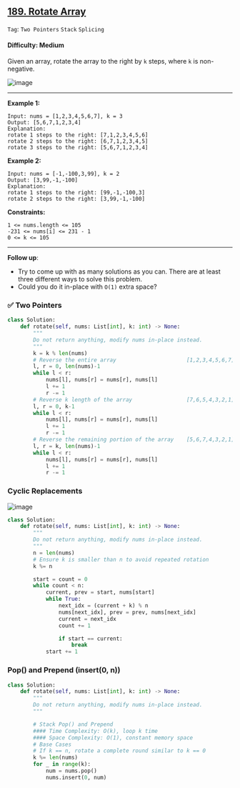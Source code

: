 ## [189. Rotate Array](https://leetcode.com/problems/rotate-array)

```Tag```: ```Two Pointers``` ```Stack``` ```Splicing```

#### Difficulty: Medium

Given an array, rotate the array to the right by ```k``` steps, where ```k``` is non-negative.

![image](https://user-images.githubusercontent.com/35042430/210019065-ea0ee90a-dc60-4509-8f6e-eccdba3ef0fb.png)

---

__Example 1:__
```
Input: nums = [1,2,3,4,5,6,7], k = 3
Output: [5,6,7,1,2,3,4]
Explanation:
rotate 1 steps to the right: [7,1,2,3,4,5,6]
rotate 2 steps to the right: [6,7,1,2,3,4,5]
rotate 3 steps to the right: [5,6,7,1,2,3,4]
```

__Example 2:__
```
Input: nums = [-1,-100,3,99], k = 2
Output: [3,99,-1,-100]
Explanation: 
rotate 1 steps to the right: [99,-1,-100,3]
rotate 2 steps to the right: [3,99,-1,-100]
```

__Constraints:__
```
1 <= nums.length <= 105
-231 <= nums[i] <= 231 - 1
0 <= k <= 105
```

---

__Follow up__:

- Try to come up with as many solutions as you can. There are at least three different ways to solve this problem.
- Could you do it in-place with ```O(1)``` extra space?

### ✅ Two Pointers

```Python
class Solution:
    def rotate(self, nums: List[int], k: int) -> None:
        """
        Do not return anything, modify nums in-place instead.
        """
        k = k % len(nums)
        # Reverse the entire array                      [1,2,3,4,5,6,7] -> [7,6,5,4,3,2,1]
        l, r = 0, len(nums)-1
        while l < r:
            nums[l], nums[r] = nums[r], nums[l]
            l += 1
            r -= 1
        # Reverse k length of the array                 [7,6,5,4,3,2,1], k = 3 -> [5,6,7,4,3,2,1]
        l, r = 0, k-1
        while l < r:
            nums[l], nums[r] = nums[r], nums[l]
            l += 1
            r -= 1
        # Reverse the remaining portion of the array    [5,6,7,4,3,2,1], k = 3 -> [5,6,7,1,2,3,4]
        l, r = k, len(nums)-1
        while l < r:
            nums[l], nums[r] = nums[r], nums[l]
            l += 1
            r -= 1
```

### Cyclic Replacements

![image](https://leetcode.com/media/original_images/189_Rotate_Array.png)

```Python
class Solution:
    def rotate(self, nums: List[int], k: int) -> None:
        """
        Do not return anything, modify nums in-place instead.
        """
        n = len(nums)
        # Ensure k is smaller than n to avoid repeated rotation
        k %= n

        start = count = 0
        while count < n:
            current, prev = start, nums[start]
            while True:
                next_idx = (current + k) % n
                nums[next_idx], prev = prev, nums[next_idx]
                current = next_idx
                count += 1

                if start == current:
                    break
            start += 1
```

### Pop() and Prepend (insert(0, n))

```Python
class Solution:
    def rotate(self, nums: List[int], k: int) -> None:
        """
        Do not return anything, modify nums in-place instead.
        """

        # Stack Pop() and Prepend
        #### Time Complexity: O(k), loop k time
        #### Space Complexity: O(1), constant memory space
        # Base Cases
        # If k == n, rotate a complete round similar to k == 0
        k %= len(nums)
        for _ in range(k):
            num = nums.pop()
            nums.insert(0, num)
```
